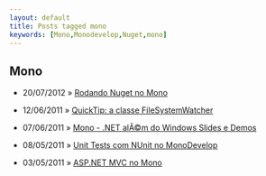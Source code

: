 ```yaml
---
layout: default
title: Posts tagged mono
keywords: [Mono,Monodevelop,Nuget,mono]
---
```

<h2 class="category">Mono</h2>
<ul class="posts">
<li>
<p>
<span class="date">20/07/2012</span> &raquo;
<a href="/blog/usando-nuget-com-mono">Rodando Nuget no Mono</a>
</p>
</li>
<li>
<p>
<span class="date">12/06/2011</span> &raquo;
<a href="/blog/quicktip-a-classe-filesystemwatcher">QuickTip: a classe FileSystemWatcher</a>
</p>
</li>
<li>
<p>
<span class="date">07/06/2011</span> &raquo;
<a href="/blog/mono-net-alem-do-windows-slides-e-demos">Mono - .NET alÃ©m do Windows Slides e Demos</a>
</p>
</li>
<li>
<p>
<span class="date">08/05/2011</span> &raquo;
<a href="/blog/unit-tests-com-nunit-no-monodevelop">Unit Tests com NUnit no MonoDevelop</a>
</p>
</li>
<li>
<p>
<span class="date">03/05/2011</span> &raquo;
<a href="/blog/asp-net-mvc-no-mono">ASP.NET MVC no Mono</a>
</p>
</li>
</ul>
